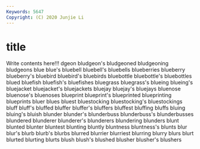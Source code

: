 ```yaml
---
Keywords: 5647
Copyright: (C) 2020 Junjie Li
---
```


# title

Write contents here!!!
dgeon 
bludgeon's 
bludgeoned 
bludgeoning
bludgeons 
blue 
blue's 
bluebell 
bluebell's 
bluebells 
blueberries 
blueberry 
blueberry's 
bluebird
bluebird's 
bluebirds 
bluebottle 
bluebottle's 
bluebottles 
blued 
bluefish 
bluefish's 
bluefishes 
bluegrass
bluegrass's 
blueing 
blueing's 
bluejacket 
bluejacket's 
bluejackets 
bluejay 
bluejay's 
bluejays 
bluenose
bluenose's 
bluenoses 
blueprint 
blueprint's 
blueprinted 
blueprinting 
blueprints 
bluer 
blues 
bluest
bluestocking 
bluestocking's 
bluestockings 
bluff 
bluff's 
bluffed 
bluffer 
bluffer's 
bluffers 
bluffest
bluffing 
bluffs 
bluing 
bluing's 
bluish 
blunder 
blunder's 
blunderbuss 
blunderbuss's 
blunderbusses
blundered 
blunderer 
blunderer's 
blunderers 
blundering 
blunders 
blunt 
blunted 
blunter 
bluntest
blunting 
bluntly 
bluntness 
bluntness's 
blunts 
blur 
blur's 
blurb 
blurb's 
blurbs
blurred 
blurrier 
blurriest 
blurring 
blurry 
blurs 
blurt 
blurted 
blurting 
blurts
blush 
blush's 
blushed 
blusher 
blusher's 
blushers 
